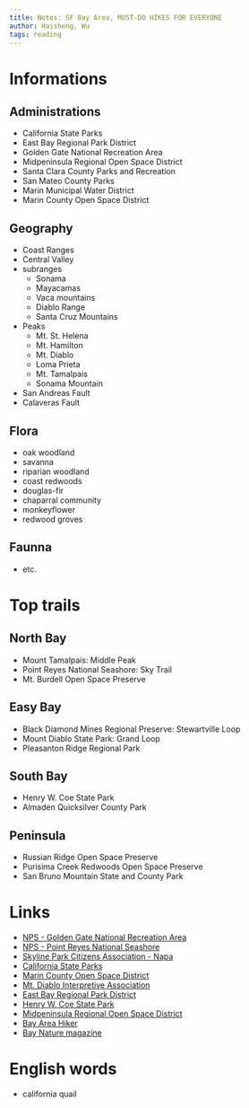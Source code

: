 ```yaml
---
title: Notes: SF Bay Area, MUST-DO HIKES FOR EVERYONE
author: Haisheng, Wu
tags: reading
---
```


# Informations

## Administrations

  - California State Parks
  - East Bay Regional Park District
  - Golden Gate National Recreation Area
  - Midpeninsula Regional Open Space District
  - Santa Clara County Parks and Recreation
  - San Mateo County Parks
  - Marin Municipal Water District
  - Marin County Open Space District

## Geography

  - Coast Ranges
  - Central Valley
  - subranges
    + Sonama
    + Mayacamas
    + Vaca mountains
    + Diablo Range
    + Santa Cruz Mountains
  - Peaks
    + Mt. St. Helena
    + Mt. Hamilton
    + Mt. Diablo
    + Loma Prieta
    + Mt. Tamalpais
    + Sonama Mountain
  - San Andreas Fault
  - Calaveras Fault

## Flora

  - oak woodland
  - savanna
  - riparian woodland
  - coast redwoods
  - douglas-fir
  - chaparral community
  - monkeyflower
  - redwood groves

## Faunna

  - etc.

# Top trails

## North Bay

  - Mount Tamalpais: Middle Peak
  - Point Reyes National Seashore: Sky Trail
  - Mt. Burdell Open Space Preserve

## Easy Bay

  - Black Diamond Mines Regional Preserve: Stewartville Loop
  - Mount Diablo State Park: Grand Loop
  - Pleasanton Ridge Regional Park

## South Bay

  - Henry W. Coe State Park
  - Almaden Quicksilver County Park

## Peninsula

  - Russian Ridge Open Space Preserve
  - Purisima Creek Redwoods Open Space Preserve
  - San Bruno Mountain State and County Park

# Links

  - [NPS - Golden Gate National Recreation Area](http://www.nps.gov/goga)
  - [NPS - Point Reyes National Seashore](http://www.nps.gov/pore)
  - [Skyline Park Citizens Association - Napa](http://www.skylinepark.org)
  - [California State Parks](http://parks.ca.gov)
  - [Marin County Open Space District](http://www.marinopenspace.org)
  - [Mt. Diablo Interpretive Association](http://www.mdia.org)
  - [East Bay Regional Park District](http://www.ebparks.org/)
  - [Henry W. Coe State Park](http://www.coepark.org/)
  - [Midpeninsula Regional Open Space District](http://www.openspace.org/)
  - [Bay Area Hiker](http://www.bahiker.com)
  - [Bay Nature magazine](http://www.baynature.com)

# English words

  - california quail
